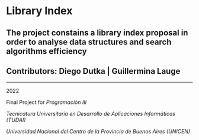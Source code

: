 # Library Index 

## The project constains a library index proposal in order to analyse data structures and search algorithms efficiency

## Contributors: Diego Dutka  |  Guillermina Lauge



-----------------------------------------
2022

Final Project for
*Programación III* 

*Tecnicatura Universitaria en Desarrollo de Aplicaciones Informáticas (TUDAI)*

*Universidad Nacional del Centro de la Provincia de Buenos Aires (UNICEN)* 
